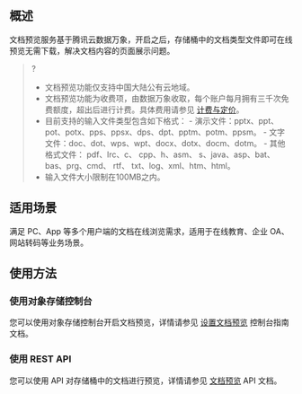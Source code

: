 ## 概述

文档预览服务基于腾讯云数据万象，开启之后，存储桶中的文档类型文件即可在线预览无需下载，解决文档内容的页面展示问题。

>?
>- 文档预览功能仅支持中国大陆公有云地域。
>- 文档预览功能为收费项，由数据万象收取，每个账户每月拥有三千次免费额度，超出后进行计费。具体费用请参见 [计费与定价](https://cloud.tencent.com/document/product/460/6970)。
>- 目前支持的输入文件类型包含如下格式：
	- 演示文件：pptx、ppt、pot、potx、pps、ppsx、dps、dpt、pptm、potm、ppsm。
	- 文字文件：doc、dot、wps、wpt、docx、dotx、docm、dotm。
	- 其他格式文件： pdf、lrc、c、 cpp、h、asm、 s、java、asp、bat、bas、prg、cmd、 rtf、 txt、log、xml、htm、html。
>- 输入文件大小限制在100MB之内。



## 适用场景

满足 PC、App 等多个用户端的文档在线浏览需求，适用于在线教育、企业 OA、网站转码等业务场景。


## 使用方法

### 使用对象存储控制台

您可以使用对象存储控制台开启文档预览，详情请参见 [设置文档预览](https://cloud.tencent.com/document/product/436/45905) 控制台指南文档。

### 使用 REST API

您可以使用 API 对存储桶中的文档进行预览，详情请参见 [文档预览](https://cloud.tencent.com/document/product/436/45907) API 文档。
